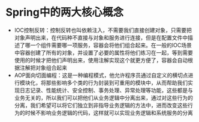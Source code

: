 # Spring中的两大核心概念
- IOC控制反转：控制反转也叫依赖注入，不需要我们直接创建对象，只需要把对象声明出来，在代码种不直接与对象和服务进行连接，但是在配置文件中描述了哪一个组件需要哪一项服务，容器会将他们组合起来。在一般的IOC场景中容器创建了所有的对象，并设置了必要的属性将他们练习在一起，等到需要使用的时候才把他们声明出来，使用注解实现这个就更方便了，容器会自动根据注解把对象组合起来
- AOP面向切面编程：这是一种编程模式，他允许程序员通过自定义的横切点进行模块化，将那些影响多个类的行为封装到可重用的模块中，从而帮助我们实现日志记录、性能统计、安全控制、事务处理、异常处理等功能，这些都是与业务无关的，所以我们可以把他们从业务逻辑中分离出来，通过对这些行为的分离，我们希望可以将它们独立到非指导业务逻辑的方法中，进而改变这些行为的时候不影响业务逻辑的代码，这样就可以实现业务逻辑和系统服务的分离